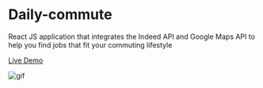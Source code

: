 # Daily-commute
React JS application that integrates the Indeed API and Google Maps API to help you find jobs that fit your commuting lifestyle

[Live Demo](https://daily-commute-4.herokuapp.com/)

![gif](https://media.giphy.com/media/AE77Ejhl8jcZ7TC6hC/giphy.gif)
